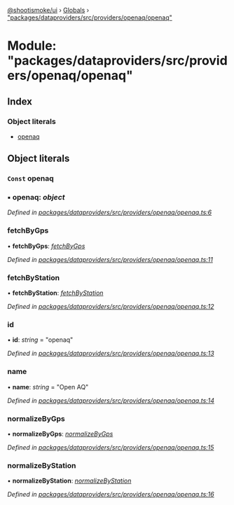 [@shootismoke/ui](../README.md) › [Globals](../globals.md) › ["packages/dataproviders/src/providers/openaq/openaq"](_packages_dataproviders_src_providers_openaq_openaq_.md)

# Module: "packages/dataproviders/src/providers/openaq/openaq"

## Index

### Object literals

* [openaq](_packages_dataproviders_src_providers_openaq_openaq_.md#const-openaq)

## Object literals

### `Const` openaq

### ▪ **openaq**: *object*

*Defined in [packages/dataproviders/src/providers/openaq/openaq.ts:6](https://github.com/shootismoke/common/blob/72777b1/packages/dataproviders/src/providers/openaq/openaq.ts#L6)*

###  fetchByGps

• **fetchByGps**: *[fetchByGps](_packages_dataproviders_src_providers_openaq_fetchby_.md#fetchbygps)*

*Defined in [packages/dataproviders/src/providers/openaq/openaq.ts:11](https://github.com/shootismoke/common/blob/72777b1/packages/dataproviders/src/providers/openaq/openaq.ts#L11)*

###  fetchByStation

• **fetchByStation**: *[fetchByStation](_packages_dataproviders_src_providers_openaq_fetchby_.md#fetchbystation)*

*Defined in [packages/dataproviders/src/providers/openaq/openaq.ts:12](https://github.com/shootismoke/common/blob/72777b1/packages/dataproviders/src/providers/openaq/openaq.ts#L12)*

###  id

• **id**: *string* = "openaq"

*Defined in [packages/dataproviders/src/providers/openaq/openaq.ts:13](https://github.com/shootismoke/common/blob/72777b1/packages/dataproviders/src/providers/openaq/openaq.ts#L13)*

###  name

• **name**: *string* = "Open AQ"

*Defined in [packages/dataproviders/src/providers/openaq/openaq.ts:14](https://github.com/shootismoke/common/blob/72777b1/packages/dataproviders/src/providers/openaq/openaq.ts#L14)*

###  normalizeByGps

• **normalizeByGps**: *[normalizeByGps](_packages_dataproviders_src_providers_openaq_normalize_.md#normalizebygps)*

*Defined in [packages/dataproviders/src/providers/openaq/openaq.ts:15](https://github.com/shootismoke/common/blob/72777b1/packages/dataproviders/src/providers/openaq/openaq.ts#L15)*

###  normalizeByStation

• **normalizeByStation**: *[normalizeByStation](_packages_dataproviders_src_providers_openaq_normalize_.md#normalizebystation)*

*Defined in [packages/dataproviders/src/providers/openaq/openaq.ts:16](https://github.com/shootismoke/common/blob/72777b1/packages/dataproviders/src/providers/openaq/openaq.ts#L16)*
